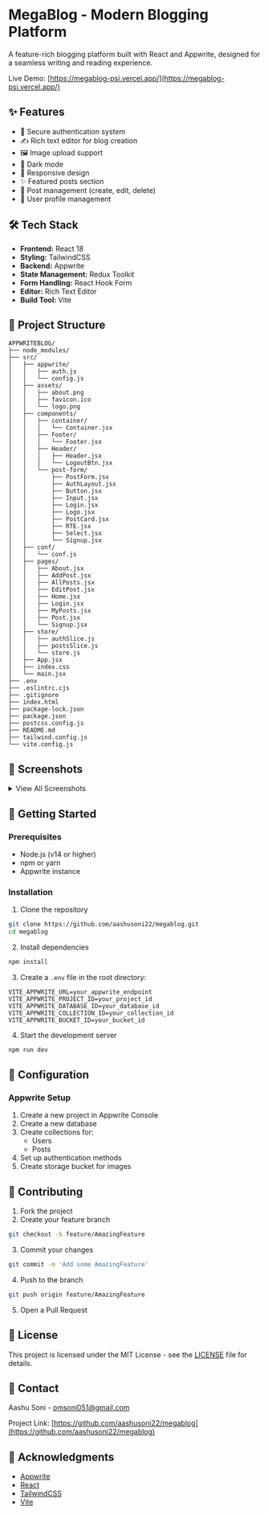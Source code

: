 # MegaBlog - Modern Blogging Platform

A feature-rich blogging platform built with React and Appwrite, designed for a seamless writing and reading experience.

Live Demo: [https://megablog-psi.vercel.app/](https://megablog-psi.vercel.app/)

## ✨ Features

- 🔐 Secure authentication system
- ✍️ Rich text editor for blog creation
- 🖼️ Image upload support
- 🌙 Dark mode
- 📱 Responsive design
- ✨ Featured posts section
- 📝 Post management (create, edit, delete)
- 👤 User profile management

## 🛠️ Tech Stack

- **Frontend:** React 18
- **Styling:** TailwindCSS
- **Backend:** Appwrite
- **State Management:** Redux Toolkit
- **Form Handling:** React Hook Form
- **Editor:** Rich Text Editor
- **Build Tool:** Vite

## 📁 Project Structure

```
APPWRITEBLOG/
├── node_modules/
├── src/
│   ├── appwrite/
│   │   ├── auth.js
│   │   └── config.js
│   ├── assets/
│   │   ├── about.png
│   │   ├── favicon.ico
│   │   └── logo.png
│   ├── components/
│   │   ├── container/
│   │   │   └── Container.jsx
│   │   ├── Footer/
│   │   │   └── Footer.jsx
│   │   ├── Header/
│   │   │   ├── Header.jsx
│   │   │   └── LogoutBtn.jsx
│   │   └── post-form/
│   │       ├── PostForm.jsx
│   │       ├── AuthLayout.jsx
│   │       ├── Button.jsx
│   │       ├── Input.jsx
│   │       ├── Login.jsx
│   │       ├── Logo.jsx
│   │       ├── PostCard.jsx
│   │       ├── RTE.jsx
│   │       ├── Select.jsx
│   │       └── Signup.jsx
│   ├── conf/
│   │   └── conf.js
│   ├── pages/
│   │   ├── About.jsx
│   │   ├── AddPost.jsx
│   │   ├── AllPosts.jsx
│   │   ├── EditPost.jsx
│   │   ├── Home.jsx
│   │   ├── Login.jsx
│   │   ├── MyPosts.jsx
│   │   ├── Post.jsx
│   │   └── Signup.jsx
│   ├── store/
│   │   ├── authSlice.js
│   │   ├── postsSlice.js
│   │   └── store.js
│   ├── App.jsx
│   ├── index.css
│   └── main.jsx
├── .env
├── .eslintrc.cjs
├── .gitignore
├── index.html
├── package-lock.json
├── package.json
├── postcss.config.js
├── README.md
├── tailwind.config.js
└── vite.config.js
```

## 📸 Screenshots

<details>
<summary>View All Screenshots</summary>

### Homepage

<img src="https://github.com/user-attachments/assets/f7dd6cbb-9e79-4cb7-ae1e-3770f7d56dc9" width="600px" alt="MegaBlog Homepage"/>

<img src="https://github.com/user-attachments/assets/13a90db8-1eed-434c-a2e0-4adf38a0e234" width="600px" alt="MegaBlog Homepage"/>

### Explore Posts
<img src="https://github.com/user-attachments/assets/a6dea590-1559-4c0e-b72d-7eed938b8b74" width="600px" alt="Blog Editor"/>

### My Posts
<img src="https://github.com/user-attachments/assets/f1b1891f-43ed-40f0-afdd-f33429495c9a" width="600px" alt="Create Post"/>

### Create Post
<img src="https://github.com/user-attachments/assets/292c18dc-fe6c-4c59-bc7b-01d1a7ae3bc0" width="600px" alt="Auth Page"/>

### Post details page
<img src="https://github.com/user-attachments/assets/836e5a3d-ef3f-4e1d-8110-628d80c33608" width="600px" alt="Dashboard"/>

### Blog Actions
<img src="https://github.com/user-attachments/assets/4603c990-dda1-4184-8489-51e691c04224" width="600px" alt="Profile Page"/>

</details>


## 🚀 Getting Started

### Prerequisites

- Node.js (v14 or higher)
- npm or yarn
- Appwrite instance

### Installation

1. Clone the repository
```bash
git clone https://github.com/aashusoni22/megablog.git
cd megablog
```

2. Install dependencies
```bash
npm install
```

3. Create a `.env` file in the root directory:
```env
VITE_APPWRITE_URL=your_appwrite_endpoint
VITE_APPWRITE_PROJECT_ID=your_project_id
VITE_APPWRITE_DATABASE_ID=your_database_id
VITE_APPWRITE_COLLECTION_ID=your_collection_id
VITE_APPWRITE_BUCKET_ID=your_bucket_id
```

4. Start the development server
```bash
npm run dev
```

## 🔧 Configuration

### Appwrite Setup

1. Create a new project in Appwrite Console
2. Create a new database
3. Create collections for:
   - Users
   - Posts
4. Set up authentication methods
5. Create storage bucket for images

## 🤝 Contributing

1. Fork the project
2. Create your feature branch
```bash
git checkout -b feature/AmazingFeature
```
3. Commit your changes
```bash
git commit -m 'Add some AmazingFeature'
```
4. Push to the branch
```bash
git push origin feature/AmazingFeature
```
5. Open a Pull Request

## 📝 License

This project is licensed under the MIT License - see the [LICENSE](LICENSE) file for details.

## 📧 Contact

Aashu Soni - omsoni051@gmail.com

Project Link: [https://github.com/aashusoni22/megablog](https://github.com/aashusoni22/megablog)

## 🙏 Acknowledgments

- [Appwrite](https://appwrite.io/)
- [React](https://reactjs.org/)
- [TailwindCSS](https://tailwindcss.com/)
- [Vite](https://vitejs.dev/)
